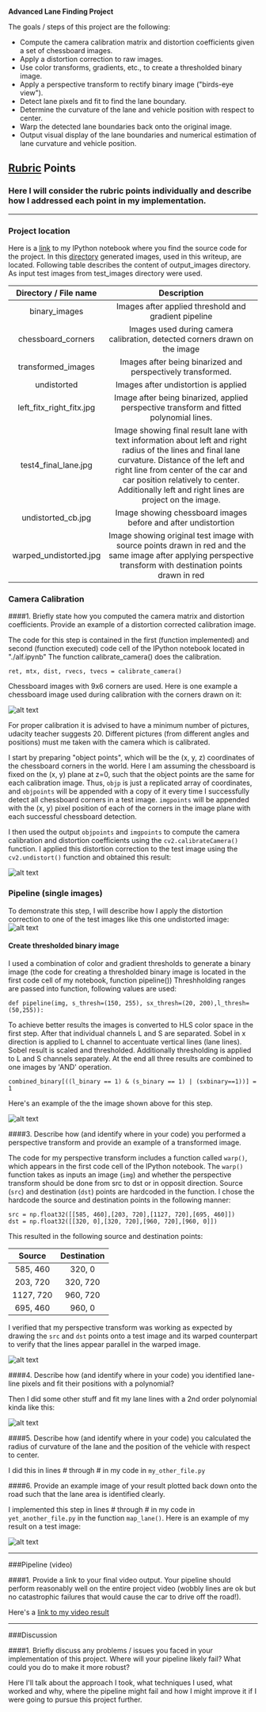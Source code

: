 **Advanced Lane Finding Project**

The goals / steps of this project are the following:

* Compute the camera calibration matrix and distortion coefficients given a set of chessboard images.
* Apply a distortion correction to raw images.
* Use color transforms, gradients, etc., to create a thresholded binary image.
* Apply a perspective transform to rectify binary image ("birds-eye view").
* Detect lane pixels and fit to find the lane boundary.
* Determine the curvature of the lane and vehicle position with respect to center.
* Warp the detected lane boundaries back onto the original image.
* Output visual display of the lane boundaries and numerical estimation of lane curvature and vehicle position.

[//]: # (Image References)

[image1]: ./output_images/undistorted_cb.jpg "Orignal chessboard and undistorted"
[image2]: ./output_images/undistorted/straight_lines1.jpg "Road undistorted"
[image3]: ./output_images/binary_images/straight_lines1.jpg "Road preprocessed"
[image4]: ./output_images/warped_undistorted.jpg "Road original warped"
[image5]: ./output_images/left_fitx_right_fitx.jpg "Fit Visual"
[image6]: ./output_images/test4_final_lane.jpg "Output"
[image7]: ./output_images/chessboard_corners/calibration12.jpg "Chessboard corners"
[video1]: ./processed_project_video.mp4 "Video"

## [Rubric](https://review.udacity.com/#!/rubrics/571/view) Points
### Here I will consider the rubric points individually and describe how I addressed each point in my implementation.  

---
### Project location

Here is a [link](https://github.com/ahubi/CarND-Advanced-Lane-Lines/blob/master/alf.ipynb) to my IPython notebook where you find the source code for the project. In this [directory](https://github.com/ahubi/CarND-Advanced-Lane-Lines/tree/master/output_images) generated images, used in this writeup, are located. Following table describes the content of output_images directory. As input test images from test_images directory were used.

| Directory / File name       | Description   |
|:-------------:|:-------------:|
| binary_images     | Images after applied threshold and gradient pipeline|
| chessboard_corners      | Images used during camera calibration, detected corners drawn on the image      |
| transformed_images     | Images after being binarized and perspectively transformed.     |
| undistorted     | Images after undistortion is applied |
|left_fitx_right_fitx.jpg| Image after being binarized, applied perspective transform and fitted polynomial lines.|
|test4_final_lane.jpg| Image showing final result lane with text information about left and right radius of the lines and final lane curvature. Distance of the left and right line from center of the car and car position relatively to center. Additionally left and right lines are project on the image.|
|undistorted_cb.jpg| Image showing chessboard images before and after undistortion|
|warped_undistorted.jpg|Image showing original test image with source points drawn in red and the same image after applying perspective transform with destination points drawn in red|


### Camera Calibration

####1. Briefly state how you computed the camera matrix and distortion coefficients. Provide an example of a distortion corrected calibration image.

The code for this step is contained in the first (function implemented) and second (function executed) code cell of the IPython notebook located in "./alf.ipynb" The function calibrate_camera() does the calibration.

```
ret, mtx, dist, rvecs, tvecs = calibrate_camera()

```
Chessboard images with 9x6 corners are used. Here is one example a chessboard image used during calibration with the corners drawn on it:

![alt text][image7]

For proper calibration it is advised to have a minimum number of pictures, udacity teacher suggests 20. Different pictures (from different angles and positions) must me taken with the camera which is calibrated.

I start by preparing "object points", which will be the (x, y, z) coordinates of the chessboard corners in the world. Here I am assuming the chessboard is fixed on the (x, y) plane at z=0, such that the object points are the same for each calibration image.  Thus, `objp` is just a replicated array of coordinates, and `objpoints` will be appended with a copy of it every time I successfully detect all chessboard corners in a test image.  `imgpoints` will be appended with the (x, y) pixel position of each of the corners in the image plane with each successful chessboard detection.

I then used the output `objpoints` and `imgpoints` to compute the camera calibration and distortion coefficients using the `cv2.calibrateCamera()` function.  I applied this distortion correction to the test image using the `cv2.undistort()` function and obtained this result:

![alt text][image1]

### Pipeline (single images)

To demonstrate this step, I will describe how I apply the distortion correction to one of the test images like this one undistorted image:
![alt text][image2]

#### Create thresholded binary image

I used a combination of color and gradient thresholds to generate a binary image (the code for creating a thresholded binary image is located in the first code cell of my notebook, function pipeline()) Threshholding ranges are passed into function, following values are used:

```
def pipeline(img, s_thresh=(150, 255), sx_thresh=(20, 200),l_thresh=(50,255)):
```
To achieve better results the images is converted to HLS color space in the first step. After that individual channels L and S are separated. Sobel in x direction is applied to L channel to accentuate vertical lines (lane lines). Sobel result is scaled and thresholded. Additionally thresholding is applied to L and S channels separately. At the end all three results are combined to one images by 'AND' operation.

```
combined_binary[((l_binary == 1) & (s_binary == 1) | (sxbinary==1))] = 1
```

Here's an example of the the image shown above for this step.

![alt text][image3]

####3. Describe how (and identify where in your code) you performed a perspective transform and provide an example of a transformed image.

The code for my perspective transform includes a function called `warp()`, which appears in the first code cell of the IPython notebook.  The `warp()` function takes as inputs an image (`img`) and whether the perspective transform should be done from src to dst or in opposit direction. Source (`src`) and destination (`dst`) points are hardcoded in the function.  I chose the hardcode the source and destination points in the following manner:

```
src = np.float32([[585, 460],[203, 720],[1127, 720],[695, 460]])
dst = np.float32([[320, 0],[320, 720],[960, 720],[960, 0]])
```
This resulted in the following source and destination points:

| Source        | Destination   |
|:-------------:|:-------------:|
| 585, 460      | 320, 0        |
| 203, 720      | 320, 720      |
| 1127, 720     | 960, 720      |
| 695, 460      | 960, 0        |

I verified that my perspective transform was working as expected by drawing the `src` and `dst` points onto a test image and its warped counterpart to verify that the lines appear parallel in the warped image.

![alt text][image4]

####4. Describe how (and identify where in your code) you identified lane-line pixels and fit their positions with a polynomial?

Then I did some other stuff and fit my lane lines with a 2nd order polynomial kinda like this:

![alt text][image5]

####5. Describe how (and identify where in your code) you calculated the radius of curvature of the lane and the position of the vehicle with respect to center.

I did this in lines # through # in my code in `my_other_file.py`

####6. Provide an example image of your result plotted back down onto the road such that the lane area is identified clearly.

I implemented this step in lines # through # in my code in `yet_another_file.py` in the function `map_lane()`.  Here is an example of my result on a test image:

![alt text][image6]

---

###Pipeline (video)

####1. Provide a link to your final video output.  Your pipeline should perform reasonably well on the entire project video (wobbly lines are ok but no catastrophic failures that would cause the car to drive off the road!).

Here's a [link to my video result](./processed_project_video.mp4)

---

###Discussion

####1. Briefly discuss any problems / issues you faced in your implementation of this project.  Where will your pipeline likely fail?  What could you do to make it more robust?

Here I'll talk about the approach I took, what techniques I used, what worked and why, where the pipeline might fail and how I might improve it if I were going to pursue this project further.  

